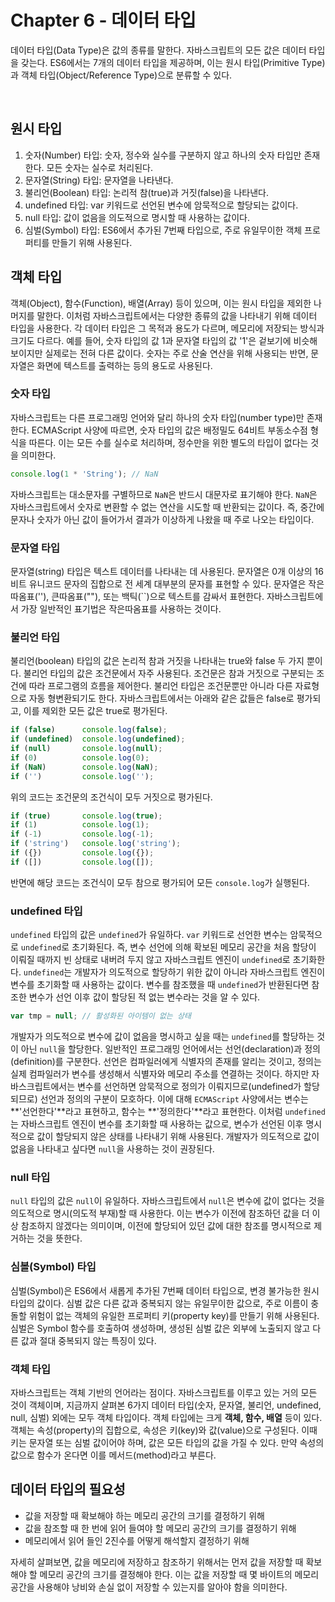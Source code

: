 # Chapter 6 - 데이터 타입

데이터 타입(Data Type)은 값의 종류를 말한다. 자바스크립트의 모든 값은 데이터 타입을 갖는다. ES6에서는 7개의 데이터 타입을 제공하며, 이는 원시 타입(Primitive Type)과 객체 타입(Object/Reference Type)으로 분류할 수 있다.

&nbsp;
## 원시 타입
1. 숫자(Number) 타입: 숫자, 정수와 실수를 구분하지 않고 하나의 숫자 타입만 존재한다. 모든 숫자는 실수로 처리된다.
2. 문자열(String) 타입: 문자열을 나타낸다.
3. 불리언(Boolean) 타입: 논리적 참(true)과 거짓(false)을 나타낸다.
4. undefined 타입: var 키워드로 선언된 변수에 암묵적으로 할당되는 값이다.
5. null 타입: 값이 없음을 의도적으로 명시할 때 사용하는 값이다.
6. 심벌(Symbol) 타입: ES6에서 추가된 7번째 타입으로, 주로 유일무이한 객체 프로퍼티를 만들기 위해 사용된다.

## 객체 타입
객체(Object), 함수(Function), 배열(Array) 등이 있으며, 이는 원시 타입을 제외한 나머지를 말한다.
이처럼 자바스크립트에서는 다양한 종류의 값을 나타내기 위해 데이터 타입을 사용한다. 각 데이터 타입은 그 목적과 용도가 다르며, 메모리에 저장되는 방식과 크기도 다르다. 예를 들어, 숫자 타입의 값 1과 문자열 타입의 값 '1'은 겉보기에 비슷해 보이지만 실제로는 전혀 다른 값이다. 숫자는 주로 산술 연산을 위해 사용되는 반면, 문자열은 화면에 텍스트를 출력하는 등의 용도로 사용된다.

### 숫자 타입
자바스크립트는 다른 프로그래밍 언어와 달리 하나의 숫자 타입(number type)만 존재한다. ECMAScript 사양에 따르면, 숫자 타입의 값은 배정밀도 64비트 부동소수점 형식을 따른다. 이는 모든 수를 실수로 처리하며, 정수만을 위한 별도의 타입이 없다는 것을 의미한다.
```javascript
console.log(1 * 'String'); // NaN
```
자바스크립트는 대소문자를 구별하므로 `NaN`은 반드시 대문자로 표기해야 한다. `NaN`은 자바스크립트에서 숫자로 변환할 수 없는 연산을 시도할 때 반환되는 값이다. 즉, 중간에 문자나 숫자가 아닌 값이 들어가서 결과가 이상하게 나왔을 때 주로 나오는 타입이다.

### 문자열 타입
문자열(string) 타입은 텍스트 데이터를 나타내는 데 사용된다. 문자열은 0개 이상의 16비트 유니코드 문자의 집합으로 전 세계 대부분의 문자를 표현할 수 있다.
문자열은 작은따옴표(''), 큰따옴표(""), 또는 백틱(``)으로 텍스트를 감싸서 표현한다. 자바스크립트에서 가장 일반적인 표기법은 작은따옴표를 사용하는 것이다.

### 불리언 타입
불리언(boolean) 타입의 값은 논리적 참과 거짓을 나타내는 true와 false 두 가지 뿐이다. 불리언 타입의 값은 조건문에서 자주 사용된다. 조건문은 참과 거짓으로 구분되는 조건에 따라 프로그램의 흐름을 제어한다. 불리언 타입은 조건문뿐만 아니라 다른 자료형으로 자동 형변환되기도 한다. 자바스크립트에서는 아래와 같은 값들은 false로 평가되고, 이를 제외한 모든 값은 true로 평가된다.
```javascript
if (false)      console.log(false);
if (undefined)  console.log(undefined);
if (null)       console.log(null);
if (0)          console.log(0);
if (NaN)        console.log(NaN);
if ('')         console.log('');
```
위의 코드는 조건문의 조건식이 모두 거짓으로 평가된다.
```javascript
if (true)       console.log(true);
if (1)          console.log(1);
if (-1)         console.log(-1);
if ('string')   console.log('string');
if ({})         console.log({});
if ([])         console.log([]);
```
반면에 해당 코드는 조건식이 모두 참으로 평가되어 모든 `console.log`가 실행된다.

### undefined 타입
`undefined` 타입의 값은 `undefined`가 유일하다. `var` 키워드로 선언한 변수는 암묵적으로 `undefined`로 초기화된다. 즉, 변수 선언에 의해 확보된 메모리 공간을 처음 할당이 이뤄질 때까지 빈 상태로 내버려 두지 않고 자바스크립트 엔진이 `undefined`로 초기화한다.
`undefined`는 개발자가 의도적으로 할당하기 위한 값이 아니라 자바스크립트 엔진이 변수를 초기화할 때 사용하는 값이다. 변수를 참조했을 때 `undefined`가 반환된다면 참조한 변수가 선언 이후 값이 할당된 적 없는 변수라는 것을 알 수 있다.
```javascript
var tmp = null; // 활성화된 아이템이 없는 상태
```
개발자가 의도적으로 변수에 값이 없음을 명시하고 싶을 때는 `undefined`를 할당하는 것이 아닌 `null`을 할당한다. 일반적인 프로그래밍 언어에서는 선언(declaration)과 정의(definition)를 구분한다. 선언은 컴파일러에게 식별자의 존재를 알리는 것이고, 정의는 실제 컴파일러가 변수를 생성해서 식별자와 메모리 주소를 연결하는 것이다. 
하지만 자바스크립트에서는 변수를 선언하면 암묵적으로 정의가 이뤄지므로(undefined가 할당되므로) 선언과 정의의 구분이 모호하다. 이에 대해 `ECMAScript` 사양에서는 변수는 **'선언한다'**라고 표현하고, 함수는 **'정의한다'**라고 표현한다.
이처럼 `undefined`는 자바스크립트 엔진이 변수를 초기화할 때 사용하는 값으로, 변수가 선언된 이후 명시적으로 값이 할당되지 않은 상태를 나타내기 위해 사용된다. 개발자가 의도적으로 값이 없음을 나타내고 싶다면 `null`을 사용하는 것이 권장된다.

### null 타입
`null` 타입의 값은 `null`이 유일하다. 자바스크립트에서 `null`은 변수에 값이 없다는 것을 의도적으로 명시(의도적 부재)할 때 사용한다. 이는 변수가 이전에 참조하던 값을 더 이상 참조하지 않겠다는 의미이며, 이전에 할당되어 있던 값에 대한 참조를 명시적으로 제거하는 것을 뜻한다. 

### 심볼(Symbol) 타입
심벌(Symbol)은 ES6에서 새롭게 추가된 7번째 데이터 타입으로, 변경 불가능한 원시 타입의 값이다. 심벌 값은 다른 값과 중복되지 않는 유일무이한 값으로, 주로 이름이 충돌할 위험이 없는 객체의 유일한 프로퍼티 키(property key)를 만들기 위해 사용된다.
심벌은 Symbol 함수를 호출하여 생성하며, 생성된 심벌 값은 외부에 노출되지 않고 다른 값과 절대 중복되지 않는 특징이 있다.

### 객체 타입
자바스크립트는 객체 기반의 언어라는 점이다. 자바스크립트를 이루고 있는 거의 모든 것이 객체이며, 지금까지 살펴본 6가지 데이터 타입(숫자, 문자열, 불리언, undefined, null, 심벌) 외에는 모두 객체 타입이다. 객체 타입에는 크게 **객체, 함수, 배열** 등이 있다. 
객체는 속성(property)의 집합으로, 속성은 키(key)와 값(value)으로 구성된다. 이때 키는 문자열 또는 심벌 값이어야 하며, 값은 모든 타입의 값을 가질 수 있다. 만약 속성의 값으로 함수가 온다면 이를 메서드(method)라고 부른다.

## 데이터 타입의 필요성
- 값을 저장할 때 확보해야 하는 메모리 공간의 크기를 결정하기 위해
- 값을 참조할 때 한 번에 읽어 들여야 할 메모리 공간의 크기를 결정하기 위해
- 메모리에서 읽어 들인 2진수를 어떻게 해석할지 결정하기 위해

자세히 살펴보면, 값을 메모리에 저장하고 참조하기 위해서는 먼저 값을 저장할 때 확보해야 할 메모리 공간의 크기를 결정해야 한다. 이는 값을 저장할 때 몇 바이트의 메모리 공간을 사용해야 낭비와 손실 없이 저장할 수 있는지를 알아야 함을 의미한다.



